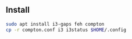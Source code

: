 ## Install

```bash
sudo apt install i3-gaps feh compton
cp -r compton.conf i3 i3status $HOME/.config
```

